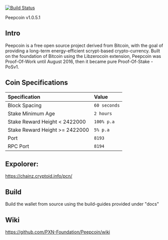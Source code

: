 [![Build Status](https://travis-ci.org/PXN-Foundation/Peepcoin.svg?branch=master)](https://travis-ci.com/PXN-Foundation/Peepcoin)

Peepcoin v1.0.5.1
## Intro

Peepcoin is a free open source project derived from Bitcoin, with the goal of providing a long-term energy-efficient scrypt-based crypto-currency. Built on the foundation of Bitcoin using the Libzerocoin extension, Peepcoin was Proof-Of-Work until August 2016, then it became pure Proof-Of-Stake - PoSv1. 

## Coin Specifications

| Specification | Value |
|:-----------|:-----------|
| Block Spacing | `60 seconds` |
| Stake Minimum Age | `2 hours` |
 | Stake Reward Height < 2422000 | `100% p.a` | 
 | Stake Reward Height >= 2422000 | `5% p.a` |
| Port | `8193` |
| RPC Port | `8194` |

## Expolorer:
https://chainz.cryptoid.info/pcn/

## Build
Build the wallet from source using the build-guides provided under "docs"


## Wiki
https://github.com/PXN-Foundation/Peepcoin/wiki
